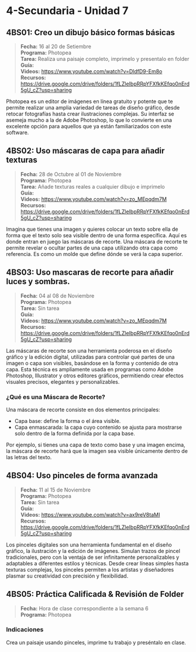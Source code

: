 # 4-Secundaria - Unidad 7

## 4BS01: Creo un dibujo básico formas básicas

> <i class="bi bi-calendar"></i> **Fecha:** 16 al 20 de Setiembre<br><i class="bi bi-laptop"></i> **Programa:** Photopea<br><i class="bi bi-clipboard-check"></i> **Tarea:** Realiza una paisaje completo, imprimelo y presentalo en folder<br> <i class="bi bi-card-checklist"></i> **Guía:** <br><i class="bi bi-youtube txt-red"></i> **Videos:** https://www.youtube.com/watch?v=DldfD9-Em8o <br><i class="bi bi-files"></i> **Recursos:** https://drive.google.com/drive/folders/1fLZleIbpRRpYFXfkKEfqo0nErd5gU_cZ?usp=sharing

Photopea es un editor de imágenes en línea gratuito y potente que te permite realizar una amplia variedad de tareas de diseño gráfico, desde retocar fotografías hasta crear ilustraciones complejas. Su interfaz se asemeja mucho a la de Adobe Photoshop, lo que lo convierte en una excelente opción para aquellos que ya están familiarizados con este software.

## 4BS02: Uso máscaras de capa para añadir texturas

> <i class="bi bi-calendar"></i> **Fecha:** 28 de Octubre al 01 de Noviembre<br><i class="bi bi-laptop"></i> **Programa:** Photopea<br><i class="bi bi-clipboard-check"></i> **Tarea:** Añade texturas reales a cualquier dibujo e imprimelo<br> <i class="bi bi-card-checklist"></i> **Guía:** <br><i class="bi bi-youtube txt-red"></i> **Videos:** https://www.youtube.com/watch?v=zo_MEpqdm7M <br><i class="bi bi-files"></i> **Recursos:** https://drive.google.com/drive/folders/1fLZleIbpRRpYFXfkKEfqo0nErd5gU_cZ?usp=sharing

Imagina que tienes una imagen y quieres colocar un texto sobre ella de forma que el texto solo sea visible dentro de una forma específica. Aquí es donde entran en juego las máscaras de recorte. Una máscara de recorte te permite revelar o ocultar partes de una capa utilizando otra capa como referencia. Es como un molde que define dónde se verá la capa superior.

## 4BS03: Uso mascaras de recorte para añadir luces y sombras.

> <i class="bi bi-calendar"></i> **Fecha:** 04 al 08 de Noviembre<br><i class="bi bi-laptop"></i> **Programa:** Photopea<br><i class="bi bi-clipboard-check"></i> **Tarea:** Sin tarea<br> <i class="bi bi-card-checklist"></i> **Guía:** <br><i class="bi bi-youtube txt-red"></i> **Videos:** https://www.youtube.com/watch?v=zo_MEpqdm7M <br><i class="bi bi-files"></i> **Recursos:** https://drive.google.com/drive/folders/1fLZleIbpRRpYFXfkKEfqo0nErd5gU_cZ?usp=sharing

Las máscaras de recorte son una herramienta poderosa en el diseño gráfico y la edición digital, utilizadas para controlar qué partes de una imagen o capa son visibles, basándose en la forma y contenido de otra capa. Esta técnica es ampliamente usada en programas como Adobe Photoshop, Illustrator y otros editores gráficos, permitiendo crear efectos visuales precisos, elegantes y personalizables.

### ¿Qué es una Máscara de Recorte?

Una máscara de recorte consiste en dos elementos principales:

- Capa base: define la forma o el área visible.
- Capa enmascarada: la capa cuyo contenido se ajusta para mostrarse solo dentro de la forma definida por la capa base.

Por ejemplo, si tienes una capa de texto como base y una imagen encima, la máscara de recorte hará que la imagen sea visible únicamente dentro de las letras del texto.

## 4BS04: Uso pinceles de forma avanzada

> <i class="bi bi-calendar"></i> **Fecha:** 11 al 15 de Noviembre<br><i class="bi bi-laptop"></i> **Programa:** Photopea<br><i class="bi bi-clipboard-check"></i> **Tarea:** Sin tarea<br> <i class="bi bi-card-checklist"></i> **Guía:** <br><i class="bi bi-youtube txt-red"></i> **Videos:** https://www.youtube.com/watch?v=ax9reV8taMI <br><i class="bi bi-files"></i> **Recursos:** https://drive.google.com/drive/folders/1fLZleIbpRRpYFXfkKEfqo0nErd5gU_cZ?usp=sharing

Los pinceles digitales son una herramienta fundamental en el diseño gráfico, la ilustración y la edición de imágenes. Simulan trazos de pincel tradicionales, pero con la ventaja de ser infinitamente personalizables y adaptables a diferentes estilos y técnicas. Desde crear líneas simples hasta texturas complejas, los pinceles permiten a los artistas y diseñadores plasmar su creatividad con precisión y flexibilidad.

## 4BS05: Práctica Calificada & Revisión de Folder

> <i class="bi bi-calendar"></i> **Fecha:** Hora de clase correspondiente a la semana 6<br><i class="bi bi-laptop"></i> **Programa:** Photopea

### Indicaciones

Crea un paisaje usando pinceles, imprime tu trabajo y preséntalo en clase.

